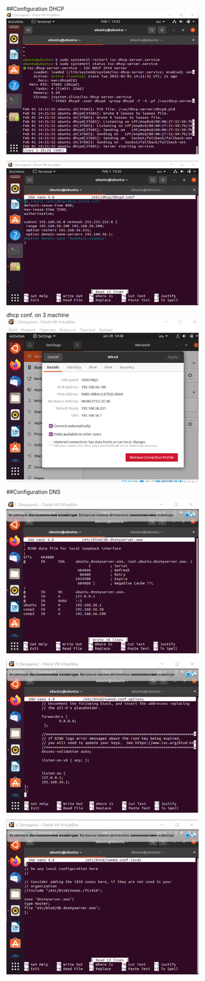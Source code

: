 ##Configuration DHCP
![](1.png)

![](2.png)

dhcp conf. on 3 machine 
![](3.png)

##Configuration DNS

![](4.png)

![](5.png)

![](6.png)
